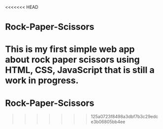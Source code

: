 <<<<<<< HEAD
# Rock-Paper-Scissors
This is my first simple web app about rock paper scissors using HTML, CSS, JavaScript that is still a work in progress.
=======
# Rock-Paper-Scissors
>>>>>>> 125a0723f8498a3dbf7b3c29edce3b06805bb4ee
